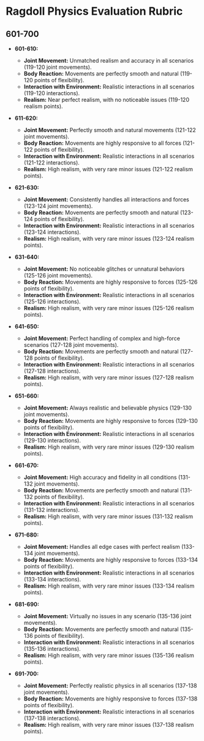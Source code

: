 
# Ragdoll Physics Evaluation Rubric

## 601-700
- **601-610:**
  - **Joint Movement:** Unmatched realism and accuracy in all scenarios (119-120 joint movements).
  - **Body Reaction:** Movements are perfectly smooth and natural (119-120 points of flexibility).
  - **Interaction with Environment:** Realistic interactions in all scenarios (119-120 interactions).
  - **Realism:** Near perfect realism, with no noticeable issues (119-120 realism points).

- **611-620:**
  - **Joint Movement:** Perfectly smooth and natural movements (121-122 joint movements).
  - **Body Reaction:** Movements are highly responsive to all forces (121-122 points of flexibility).
  - **Interaction with Environment:** Realistic interactions in all scenarios (121-122 interactions).
  - **Realism:** High realism, with very rare minor issues (121-122 realism points).

- **621-630:**
  - **Joint Movement:** Consistently handles all interactions and forces (123-124 joint movements).
  - **Body Reaction:** Movements are perfectly smooth and natural (123-124 points of flexibility).
  - **Interaction with Environment:** Realistic interactions in all scenarios (123-124 interactions).
  - **Realism:** High realism, with very rare minor issues (123-124 realism points).

- **631-640:**
  - **Joint Movement:** No noticeable glitches or unnatural behaviors (125-126 joint movements).
  - **Body Reaction:** Movements are highly responsive to forces (125-126 points of flexibility).
  - **Interaction with Environment:** Realistic interactions in all scenarios (125-126 interactions).
  - **Realism:** High realism, with very rare minor issues (125-126 realism points).

- **641-650:**
  - **Joint Movement:** Perfect handling of complex and high-force scenarios (127-128 joint movements).
  - **Body Reaction:** Movements are perfectly smooth and natural (127-128 points of flexibility).
  - **Interaction with Environment:** Realistic interactions in all scenarios (127-128 interactions).
  - **Realism:** High realism, with very rare minor issues (127-128 realism points).

- **651-660:**
  - **Joint Movement:** Always realistic and believable physics (129-130 joint movements).
  - **Body Reaction:** Movements are highly responsive to forces (129-130 points of flexibility).
  - **Interaction with Environment:** Realistic interactions in all scenarios (129-130 interactions).
  - **Realism:** High realism, with very rare minor issues (129-130 realism points).

- **661-670:**
  - **Joint Movement:** High accuracy and fidelity in all conditions (131-132 joint movements).
  - **Body Reaction:** Movements are perfectly smooth and natural (131-132 points of flexibility).
  - **Interaction with Environment:** Realistic interactions in all scenarios (131-132 interactions).
  - **Realism:** High realism, with very rare minor issues (131-132 realism points).

- **671-680:**
  - **Joint Movement:** Handles all edge cases with perfect realism (133-134 joint movements).
  - **Body Reaction:** Movements are highly responsive to forces (133-134 points of flexibility).
  - **Interaction with Environment:** Realistic interactions in all scenarios (133-134 interactions).
  - **Realism:** High realism, with very rare minor issues (133-134 realism points).

- **681-690:**
  - **Joint Movement:** Virtually no issues in any scenario (135-136 joint movements).
  - **Body Reaction:** Movements are perfectly smooth and natural (135-136 points of flexibility).
  - **Interaction with Environment:** Realistic interactions in all scenarios (135-136 interactions).
  - **Realism:** High realism, with very rare minor issues (135-136 realism points).

- **691-700:**
  - **Joint Movement:** Perfectly realistic physics in all scenarios (137-138 joint movements).
  - **Body Reaction:** Movements are highly responsive to forces (137-138 points of flexibility).
  - **Interaction with Environment:** Realistic interactions in all scenarios (137-138 interactions).
  - **Realism:** High realism, with very rare minor issues (137-138 realism points).
